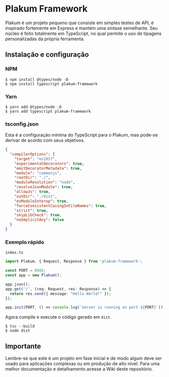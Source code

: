 # Plakum Framework

Plakum é um projeto pequeno que consiste em simples testes de API, é inspirado fortemente em Express 
e mantém uma sintaxe semelhante. Seu núcleo é feito totalmente em TypeScript, no qual permite o uso de tipagens
personalizadas da própria ferramenta.

## Instalação e configuração

### NPM

```
$ npm install @types/node -D
$ npm install typescript plakum-framework
```

### Yarn

```
$ yarn add @types/node -D 
$ yarn add typescript plakum-framework
```

### tsconfig.json

Esta é a configuração mínima do TypeScript para o Plakum, mas pode-se derivar de acordo com seus objetivos.

```json
{
  "compilerOptions": {
    "target": "es2017",
    "experimentalDecorators": true,
    "emitDecoratorMetadata": true,
    "module": "commonjs",
    "rootDir": "./",
    "moduleResolution": "node",
    "resolveJsonModule": true,
    "allowJs": true,
    "outDir": "./dist",
    "esModuleInterop": true,
    "forceConsistentCasingInFileNames": true,
    "strict": true,
    "skipLibCheck": true,
    "noImplicitAny": false
  }
}
```

### Exemplo rápido

```index.ts```
```ts
import Plakum, { Request, Response } from 'plakum-framework';

const PORT = 8888;
const app = new Plakum();

app.json();
app.get('/', (req: Request, res: Response) => {
  return res.send({ message: "Hello World!" });
});

app.init(PORT, () => console.log(`Server is running on port ${PORT}`));
```

Agora compile e execute o código gerado em ```dist```.

```
$ tsc --build
$ node dist
```

## Importante

Lembre-se que este é um projeto em fase inicial e de modo algum deve ser usado para aplicações complexas ou em produção de alto nível.
Para uma melhor documentação e detalhamento acesse a Wiki deste repositório.

